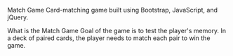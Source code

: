 Match Game
Card-matching game built using Bootstrap, JavaScript, and jQuery.

What is the Match Game
Goal of the game is to test the player's memory. In a deck of paired cards, the player needs to match each pair to win the game.